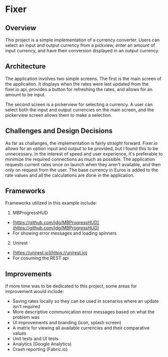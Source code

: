 # Fixer

## Overview
This project is a simple implementation of a currency converter. Users can select an input and output currency from a pickview, enter an amount of input currency, and have their conversion displayed in an output currency.

## Architecture
The application involves two simple screens. The first is the main screen of the applicaiton. It displays when the rates were last updated from the fixer.io api, provides a button for refreshing the rates, and allows for an amount to be input.

The second screen is a pickerview for selecting a currency. A user can select both the input and output currencies on the main screen, and the pickerview screen allows them to make a selection.

## Challenges and Design Decisions
As far as challanges, the implementation is fairly straight forward. Fixer.io allows for an option input and output to be provided, but I found this to be unnecessary. In the interest of speed and user experience, it's preferable to minimize the required connections as much as possible. The application requests current rates once on launch when they aren't available, and then only on request from the user. The base currency in Euros is added to the rate values and all the calculations are done in the application.

## Frameworks
Frameworks utilized in this example include:

1. MBProgressHUD
  * [https://github.com/jdg/MBProgressHUD](https://github.com/jdg/MBProgressHUD)
  * For showing error messages and loading spinners
2. Unirest
  * [https://unirest.io](https://unirest.io)
  * For cosuming the REST api

## Improvements
If more time was to be dedicated to this project, some areas for improvement would include:
- Saving rates locally so they can be used in scenarios where an update isn't required
- More descriptive communication error messages based on what the problem was
- UI improvements and branding (icon, splash screen)
- A matrix for viewing all available currencies and their comparative values
- Unit tests and UI tests
- Analytics (Google Analytics)
- Crash reporting (Fabric.io)